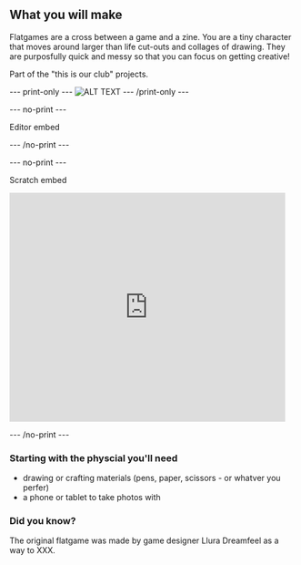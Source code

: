 ## What you will make

Flatgames are a cross between a game and a zine. You are a tiny character that moves around larger than life cut-outs and collages of drawing. They are purposfully quick and messy so that you can focus on getting creative! 

Part of the "this is our club" projects.

--- print-only ---
![ALT TEXT](images/IMAGE.png)
--- /print-only ---

--- no-print ---

Editor embed 

--- /no-print ---

--- no-print ---

Scratch embed
<div class="scratch-preview">
 <iframe allowtransparency="true" width="485" height="402" src="https://scratch.mit.edu/projects/1196985085/embed?autostart=false" frameborder="0"></iframe>
</div>

--- /no-print ---



### Starting with the physcial you'll need
- drawing or crafting materials (pens, paper, scissors - or whatver you perfer)
- a phone or tablet to take photos with 

### Did you know?
The original flatgame was made by game designer Llura Dreamfeel as a way to XXX. 
